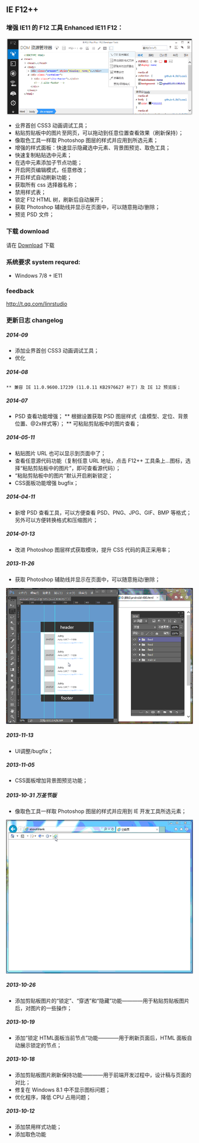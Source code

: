 ## IE F12++

### 增强 IE11 的 F12 工具 Enhanced IE11 F12：

<img src="https://github.com/Linrstudio/IE-F12-Plus-Plus/blob/master/ui.png?raw=true" />

* 业界首创 CSS3 动画调试工具；
* 粘贴剪贴板中的图片至网页，可以拖动到任意位置查看效果（刷新保持）；
* 像取色工具一样取 Photoshop 图层的样式并应用到所选元素；
* 增强的样式面板：快速显示隐藏选中元素、背景图预览、取色工具；
* 快速复制粘贴选中元素；
* 在选中元素添加子节点功能；
* 开启网页编辑模式，任意修改；
* 开启样式自动刷新功能；
* 获取所有 css 选择器名称；
* 禁用样式表；
* 锁定 F12 HTML 树，刷新后自动展开；
* 获取 Photoshop 辅助线并显示在页面中，可以随意拖动/删除；
* 预览 PSD 文件；

### 下载 download

请在 [Download](https://github.com/Linrstudio/IE-F12-Plus-Plus/raw/master/download/IEF12%2B%2B-2.0.9.21.zip 'Download') 下载

### 系统要求 system requred:

* Windows 7/8 + IE11

### feedback

http://t.qq.com/linrstudio

### 更新日志 changelog

##### 2014-09

* 添加业界首创 CSS3 动画调试工具；
* 优化

##### 2014-08

	** 兼容 IE 11.0.9600.17239 (11.0.11 KB2976627 补丁) 及 IE 12 预览版；

##### 2014-07

* PSD 查看功能增强；
	** 根据设置获取 PSD 图层样式（盒模型、定位、背景位置、@2x样式等）；
	** 可粘贴剪贴板中的图片查看；

##### 2014-05-11

* 粘贴图片 URL 也可以显示到页面中了；
* 查看任意源代码功能（复制任意 URL 地址，点击 F12++ 工具条上...图标，选择“粘贴剪贴板中的图片”，即可查看源代码）；
* “粘贴剪贴板中的图片”默认开启刷新锁定；
* CSS面板功能增强 bugfix；

##### 2014-04-11

* 新增 PSD 查看工具，可以方便查看 PSD、PNG、JPG、GIF、BMP 等格式；另外可以方便转换格式和压缩图片；

##### 2014-01-13

* 改进 Photoshop 图层样式获取模块，提升 CSS 代码的真正采用率；

##### 2013-11-26

* 获取 Photoshop 辅助线并显示在页面中，可以随意拖动/删除；
<img src="https://github.com/Linrstudio/IE-F12-Plus-Plus/blob/master/ps-guide.gif?raw=true" />

##### 2013-11-13

* UI调整/bugfix；

##### 2013-11-05

* CSS面板增加背景图预览功能；

##### 2013-10-31 万圣节版

* 像取色工具一样取 Photoshop 图层的样式并应用到 IE 开发工具所选元素；

<img src="https://github.com/Linrstudio/IE-F12-Plus-Plus/blob/master/ps.gif?raw=true" />

##### 2013-10-26

* 添加剪贴板图片的“锁定”、“穿透”和“隐藏”功能————用于粘贴剪贴板图片后，对图片的一些操作；

##### 2013-10-19

* 添加“锁定 HTML面板当前节点”功能————用于刷新页面后，HTML 面板自动展示锁定的节点；

##### 2013-10-18

* 添加剪贴板图片刷新保持功能————用于前端开发过程中，设计稿与页面的对比；
* 修复在 Windows 8.1 中不显示图标问题；
* 优化程序，降低 CPU 占用问题；

##### 2013-10-12

* 添加禁用样式功能；
* 添加取色功能